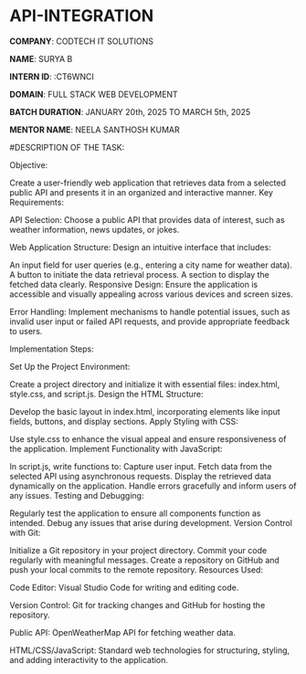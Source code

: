 # API-INTEGRATION

**COMPANY**: CODTECH IT SOLUTIONS

**NAME**: SURYA B

**INTERN ID**: :CT6WNCI

**DOMAIN**:  FULL STACK WEB DEVELOPMENT

**BATCH DURATION**: JANUARY 20th, 2025 TO MARCH 5th, 2025

**MENTOR NAME**: NEELA SANTHOSH KUMAR

#DESCRIPTION OF THE TASK:

Objective:

Create a user-friendly web application that retrieves data from a selected public API and presents it in an organized and interactive manner.
Key Requirements:

API Selection: Choose a public API that provides data of interest, such as weather information, news updates, or jokes.

Web Application Structure: Design an intuitive interface that includes:

An input field for user queries (e.g., entering a city name for weather data).
A button to initiate the data retrieval process.
A section to display the fetched data clearly.
Responsive Design: Ensure the application is accessible and visually appealing across various devices and screen sizes.

Error Handling: Implement mechanisms to handle potential issues, such as invalid user input or failed API requests, and provide appropriate feedback to users.

Implementation Steps:

Set Up the Project Environment:

Create a project directory and initialize it with essential files: index.html, style.css, and script.js.
Design the HTML Structure:

Develop the basic layout in index.html, incorporating elements like input fields, buttons, and display sections.
Apply Styling with CSS:

Use style.css to enhance the visual appeal and ensure responsiveness of the application.
Implement Functionality with JavaScript:

In script.js, write functions to:
Capture user input.
Fetch data from the selected API using asynchronous requests.
Display the retrieved data dynamically on the application.
Handle errors gracefully and inform users of any issues.
Testing and Debugging:

Regularly test the application to ensure all components function as intended.
Debug any issues that arise during development.
Version Control with Git:

Initialize a Git repository in your project directory.
Commit your code regularly with meaningful messages.
Create a repository on GitHub and push your local commits to the remote repository.
Resources Used:

Code Editor: Visual Studio Code for writing and editing code.

Version Control: Git for tracking changes and GitHub for hosting the repository.

Public API: OpenWeatherMap API for fetching weather data.

HTML/CSS/JavaScript: Standard web technologies for structuring, styling, and adding interactivity to the application.

